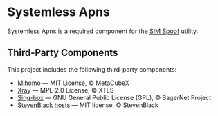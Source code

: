 # Systemless Apns

Systemless Apns is a required component for the [SIM Spoof](https://github.com/UhExooHw/sim-spoof) utility.

## Third-Party Components

This project includes the following third-party components:

- [Mihomo](https://github.com/MetaCubeX/mihomo) — MIT License, © MetaCubeX
- [Xray](https://github.com/XTLS/Xray-core) — MPL-2.0 License, © XTLS
- [Sing-box](https://github.com/SagerNet/sing-box) — GNU General Public License (GPL), © SagerNet Project
- [StevenBlack hosts](https://github.com/StevenBlack/hosts) —  MIT license, © StevenBlack
